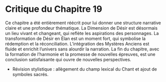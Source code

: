 # Critique du Chapitre 19

Ce chapitre a été entièrement réécrit pour lui donner une structure narrative claire et une profondeur thématique. La Dimension de Désir est désormais un lieu vivant et changeant, qui reflète les aspirations des personnages. La transformation de Désir en Élan est un moment fort, qui symbolise la rédemption et la réconciliation.
L’intégration des Mystères Anciens est fluide et enrichit l’univers sans alourdir la narration. La fin du chapitre, avec la formation de l’harmonie et la promesse de nouvelles épreuves, est une conclusion satisfaisante qui ouvre de nouvelles perspectives.
- Révision stylistique : allègement du champ lexical du Chant et ajout de symboles sacrés.
